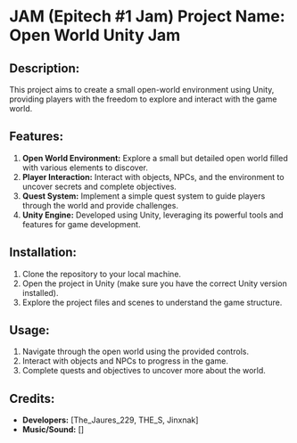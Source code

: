 # JAM (Epitech #1 Jam) Project Name: Open World Unity Jam

## Description:
This project aims to create a small open-world environment using Unity, providing players with the freedom to explore and interact with the game world.

## Features:
1. **Open World Environment:** Explore a small but detailed open world filled with various elements to discover.
2. **Player Interaction:** Interact with objects, NPCs, and the environment to uncover secrets and complete objectives.
4. **Quest System:** Implement a simple quest system to guide players through the world and provide challenges.
5. **Unity Engine:** Developed using Unity, leveraging its powerful tools and features for game development.

## Installation:
1. Clone the repository to your local machine.
2. Open the project in Unity (make sure you have the correct Unity version installed).
3. Explore the project files and scenes to understand the game structure.

## Usage:
1. Navigate through the open world using the provided controls.
2. Interact with objects and NPCs to progress in the game.
3. Complete quests and objectives to uncover more about the world.

## Credits:
- **Developers:** [The_Jaures_229, THE_S, Jinxnak]
- **Music/Sound:** []
